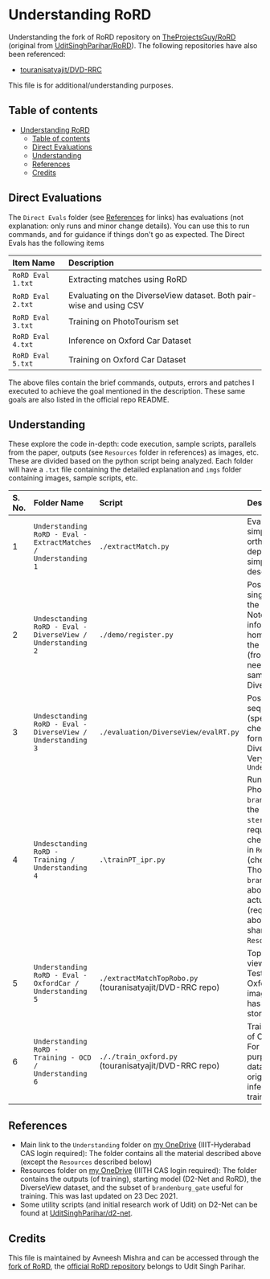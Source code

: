 # Understanding RoRD

Understanding the fork of RoRD repository on [TheProjectsGuy/RoRD](https://github.com/TheProjectsGuy/RoRD) (original from [UditSinghParihar/RoRD](https://github.com/UditSinghParihar/RoRD)). The following repositories have also been referenced:

- [touranisatyajit/DVD-RRC](https://github.com/touranisatyajit/DVD-RRC)

This file is for additional/understanding purposes.

## Table of contents

- [Understanding RoRD](#understanding-rord)
    - [Table of contents](#table-of-contents)
    - [Direct Evaluations](#direct-evaluations)
    - [Understanding](#understanding)
    - [References](#references)
    - [Credits](#credits)

## Direct Evaluations

The `Direct Evals` folder (see [References](#references) for links) has evaluations (not explanation: only runs and minor change details). You can use this to run commands, and for guidance if things don't go as expected. The Direct Evals has the following items

| Item Name | Description |
| :---- | :---- |
| `RoRD Eval 1.txt` | Extracting matches using RoRD |
| `RoRD Eval 2.txt` | Evaluating on the DiverseView dataset. Both pair-wise and using CSV |
| `RoRD Eval 3.txt` | Training on PhotoTourism set |
| `RoRD Eval 4.txt` | Inference on Oxford Car Dataset |
| `RoRD Eval 5.txt` | Training on Oxford Car Dataset |

The above files contain the brief commands, outputs, errors and patches I executed to achieve the goal mentioned in the description. These same goals are also listed in the official repo README.

## Understanding

These explore the code in-depth: code execution, sample scripts, parallels from the paper, outputs (see `Resources` folder in references) as images, etc. These are divided based on the python script being analyzed. Each folder will have a `.txt` file containing the detailed explanation and `imgs` folder containing images, sample scripts, etc.

| S. No. | Folder Name | Script | Description |
| :---- | :----- | :---- | :---- |
| 1 | `Understanding RoRD - Eval - ExtractMatches / Understanding 1` | `./extractMatch.py` | Evaluating RoRD on two simple images. No orthographic views, depth, etc. only two simple images whose descriptors are matched |
| 2 | `Undesctanding RoRD - Eval - DiverseView / Understanding 2` | `./demo/register.py` | Pose estimation on a single pair of images in the DiverseView dataset. Note that the depth information, as well as homography to generate the orthographic view (from the image) is also needed (so only use samples from DiverseView). |
| 3 | `Undesctanding RoRD - Eval - DiverseView / Understanding 3` | `./evaluation/DiverseView/evalRT.py` | Pose estimation on a sequence of images (specified in a CSV file, check the `imgs` folder for format) from the DiverseView dataset. Very similar from `Understanding 2` |
| 4 | `Undesctanding RoRD - Training / Understanding 4` | `.\trainPT_ipr.py` | Run training on the PhotoTourism dataset's `brandenburg_gate` (only the images are used, `stereo` data not required). The checkpoints (output) are in `Resources` folder (check references). Though the `brandenburg_gate` is about 5 GB in size, the actual training data (required for this) is only about 600 MB (subset shared in `Resources/phototourism`). |
| 5 | `Understanding RoRD - Eval - OxfordCar / Understanding 5` | `./extractMatchTopRobo.py` (touranisatyajit/DVD-RRC repo) | Top view / orthogonal view matches. Testing/evaluation on Oxford Car dataset images. Homography has to be calculated and stored beforehand. |
| 6 | `Understanding RoRD - Training - OCD / Understanding 6` | `././train_oxford.py` (touranisatyajit/DVD-RRC repo) | Training on the images of Oxford Car Dataset. For demonstration purposes, the smaller dataset (which was originally for testing / inference) is used for training. |

## References

- Main link to the `Understanding` folder on [my OneDrive](https://iiitaphyd-my.sharepoint.com/:f:/g/personal/avneesh_mishra_research_iiit_ac_in/Etblr7dQRJpBgQLTGFpY72oBIsBh6FI18fYebaBsjiPJdg?e=863i9d) (IIIT-Hyderabad CAS login required): The folder contains all the material described above (except the `Resources` described below)
- Resources folder on [my OneDrive](https://iiitaphyd-my.sharepoint.com/:f:/g/personal/avneesh_mishra_research_iiit_ac_in/EnIRBjM3lOlEvKrhSe4wOP4BO85c6gMCX3ppLOerOM2FKQ?e=Y3hcO7) (IIITH CAS login required): The folder contains the outputs (of training), starting model (D2-Net and RoRD), the DiverseView dataset, and the subset of `brandenburg_gate` useful for training. This was last updated on 23 Dec 2021.
- Some utility scripts (and initial research work of Udit) on D2-Net can be found at [UditSinghParihar/d2-net](https://github.com/UditSinghParihar/d2-net).

## Credits

This file is maintained by Avneesh Mishra and can be accessed through the [fork of RoRD](https://github.com/TheProjectsGuy/RoRD), the [official RoRD repository](https://github.com/UditSinghParihar/RoRD) belongs to Udit Singh Parihar.
